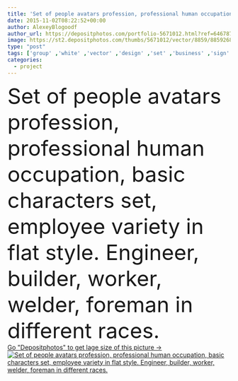 ```yaml
---
title: 'Set of people avatars profession, professional human occupation, basic characters set, employee variety in flat style. Engineer, builder, worker, welder, foreman in different races.'
date: 2015-11-02T08:22:52+00:00
author: AlexeyBlogoodf
author_url: https://depositphotos.com/portfolio-5671012.html?ref=64678756
image: https://st2.depositphotos.com/thumbs/5671012/vector/8859/88592680/api_thumb_450.jpg?forcejpeg=true
type: "post"
tags: ['group' ,'white' ,'vector' ,'design' ,'set' ,'business' ,'sign' ,'human' ,'female' ,'orange' ,'head' ,'male' ,'man' ,'electrician' ,'character' ,'symbol' ,'concept' ,'icon' ,'construction' ,'service' ,'suit' ,'woman' ,'manager' ,'flat' ,'occupation' ,'professional' ,'job' ,'helmet' ,'project' ,'leader' ,'asian' ,'profile' ,'profession' ,'sunglasses' ,'glasses' ,'worker' ,'mask' ,'builder' ,'engineer' ,'foreman' ,'loader' ,'pictogram' ,'user' ,'career' ,'assistant' ,'consultant' ,'welder' ,'employer' ,'avatar' ,'general laborer' ]
categories: 
  - project
---
```

<div aling="center">
            <font size="60"> Set of people avatars profession, professional human occupation, basic characters set, employee variety in flat style. Engineer, builder, worker, welder, foreman in different races.</font>   
</div>
<div>
    <a href='https://st2.depositphotos.com/thumbs/5671012/vector/8859/88592680/api_thumb_450.jpg?forcejpeg=true?ref=64678756' target=_blank > Go "Depositphotos" to get lage size of this picture ->
        <img href='https://st2.depositphotos.com/thumbs/5671012/vector/8859/88592680/api_thumb_450.jpg?forcejpeg=true?ref=64678756' src='https://st2.depositphotos.com/5671012/8859/v/950/depositphotos_88592680-stock-illustration-set-of-people-avatars-profession.jpg?forcejpeg=true' alt='Set of people avatars profession, professional human occupation, basic characters set, employee variety in flat style. Engineer, builder, worker, welder, foreman in different races.' >
    </a>
</div>

